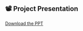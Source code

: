 ## 📽 Project Presentation
[Download the PPT](https://github.com/Pritam1011/Beyond_QWERTY_project/blob/main/Beyond_Qwerty%20Project%20(3).pptx)
